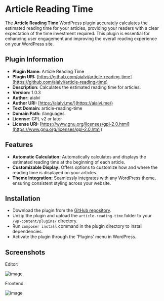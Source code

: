 # Article Reading Time

The **Article Reading Time** WordPress plugin accurately calculates the estimated reading time for your articles, providing your readers with a clear expectation of the time investment required. This plugin is essential for enhancing user engagement and improving the overall reading experience on your WordPress site.

## Plugin Information

- **Plugin Name:** Article Reading Time
- **Plugin URI:** [https://github.com/aialvi/article-reading-time](https://github.com/aialvi/article-reading-time)
- **Description:** Calculates the estimated reading time for articles.
- **Version:** 1.0.3
- **Author:** aialvi
- **Author URI:** [https://aialvi.me/](https://aialvi.me/)
- **Text Domain:** article-reading-time
- **Domain Path:** /languages
- **License:** GPL v2 or later
- **License URI:** [https://www.gnu.org/licenses/gpl-2.0.html](https://www.gnu.org/licenses/gpl-2.0.html)

## Features

- **Automatic Calculation:** Automatically calculates and displays the estimated reading time at the beginning of each article.
- **Customizable Display:** Offers options to customize how and where the reading time is displayed on your articles.
- **Theme Integration:** Seamlessly integrates with any WordPress theme, ensuring consistent styling across your website.

## Installation

- Download the plugin from the [GitHub repository](https://github.com/aialvi/article-reading-time).
- Unzip the plugin and upload the `article-reading-time` folder to your `/wp-content/plugins/` directory.
- Run `composer install` command in the plugin directory to install dependencies.
- Activate the plugin through the 'Plugins' menu in WordPress.

## Screenshots

Editor: 

![image](https://github.com/aialvi/article-reading-time/assets/10681348/b2d963cd-00d1-4daa-aad7-e2a41deff8e3)

Frontend:

![image](https://github.com/aialvi/article-reading-time/assets/10681348/f7738ebf-f8bf-40d7-8249-6a53d6202f72)

